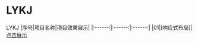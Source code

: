 # LYKJ
LYKJ
|序号|项目名称|项目效果展示|
|:------:|:------:|:------:|
|01|[响应式布局]|[点击展示](https://aq109.github.io/LYKJ/https://github.com/aq109/LYKJ/blob/main/%E5%93%8D%E5%BA%94%E5%BC%8F%E5%B8%83%E5%B1%80%E6%A1%88%E4%BE%8B/index.html)

